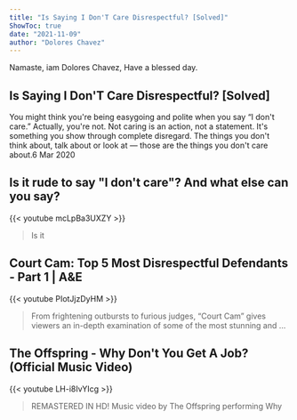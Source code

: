 ```yaml
---
title: "Is Saying I Don'T Care Disrespectful? [Solved]"
ShowToc: true 
date: "2021-11-09"
author: "Dolores Chavez" 
---
```


Namaste, iam Dolores Chavez, Have a blessed day.
## Is Saying I Don'T Care Disrespectful? [Solved]
You might think you're being easygoing and polite when you say “I don't care.” Actually, you're not. Not caring is an action, not a statement. It's something you show through complete disregard. The things you don't think about, talk about or look at — those are the things you don't care about.6 Mar 2020

## Is it rude to say "I don't care"? And what else can you say?
{{< youtube mcLpBa3UXZY >}}
>Is it 

## Court Cam: Top 5 Most Disrespectful Defendants - Part 1 | A&E
{{< youtube PIotJjzDyHM >}}
>From frightening outbursts to furious judges, “Court Cam” gives viewers an in-depth examination of some of the most stunning and ...

## The Offspring - Why Don't You Get A Job? (Official Music Video)
{{< youtube LH-i8IvYIcg >}}
>REMASTERED IN HD! Music video by The Offspring performing Why 

